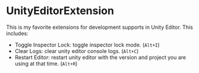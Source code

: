 # UnityEditorExtension

This is my favorite extensions for development supports in Unity Editor. This includes:

- Toggle Inspector Lock: toggle inspector lock mode. (`Alt+I`)
- Clear Logs: clear unity editor console logs. (`Alt+C`)
- Restart Editor: restart unity editor with the version and project you are using at that time. (`Alt+R`)
